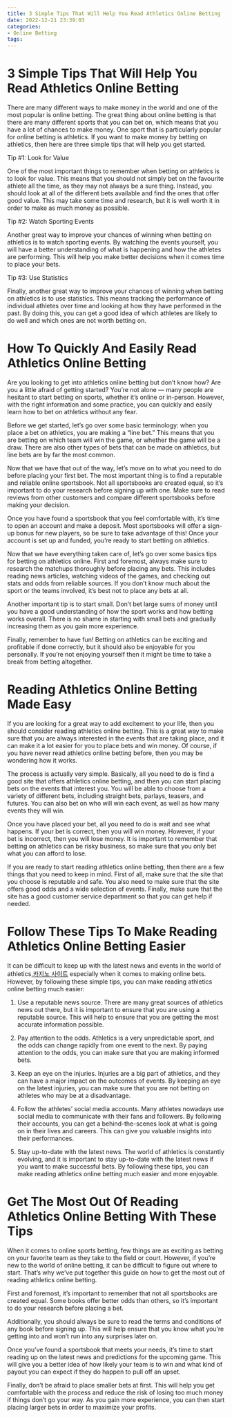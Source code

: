 ```yaml
---
title: 3 Simple Tips That Will Help You Read Athletics Online Betting
date: 2022-12-21 23:39:03
categories:
- Online Betting
tags:
---
```



# 3 Simple Tips That Will Help You Read Athletics Online Betting

There are many different ways to make money in the world and one of the most popular is online betting. The great thing about online betting is that there are many different sports that you can bet on, which means that you have a lot of chances to make money. One sport that is particularly popular for online betting is athletics. If you want to make money by betting on athletics, then here are three simple tips that will help you get started.

Tip #1: Look for Value

One of the most important things to remember when betting on athletics is to look for value. This means that you should not simply bet on the favourite athlete all the time, as they may not always be a sure thing. Instead, you should look at all of the different bets available and find the ones that offer good value. This may take some time and research, but it is well worth it in order to make as much money as possible.

Tip #2: Watch Sporting Events

Another great way to improve your chances of winning when betting on athletics is to watch sporting events. By watching the events yourself, you will have a better understanding of what is happening and how the athletes are performing. This will help you make better decisions when it comes time to place your bets.

Tip #3: Use Statistics

Finally, another great way to improve your chances of winning when betting on athletics is to use statistics. This means tracking the performance of individual athletes over time and looking at how they have performed in the past. By doing this, you can get a good idea of which athletes are likely to do well and which ones are not worth betting on.

#  How To Quickly And Easily Read Athletics Online Betting

Are you looking to get into athletics online betting but don’t know how? Are you a little afraid of getting started? You’re not alone — many people are hesitant to start betting on sports, whether it’s online or in-person. However, with the right information and some practice, you can quickly and easily learn how to bet on athletics without any fear.

Before we get started, let’s go over some basic terminology: when you place a bet on athletics, you are making a “line bet.” This means that you are betting on which team will win the game, or whether the game will be a draw. There are also other types of bets that can be made on athletics, but line bets are by far the most common.

Now that we have that out of the way, let’s move on to what you need to do before placing your first bet. The most important thing is to find a reputable and reliable online sportsbook. Not all sportsbooks are created equal, so it’s important to do your research before signing up with one. Make sure to read reviews from other customers and compare different sportsbooks before making your decision.

Once you have found a sportsbook that you feel comfortable with, it’s time to open an account and make a deposit. Most sportsbooks will offer a sign-up bonus for new players, so be sure to take advantage of this! Once your account is set up and funded, you’re ready to start betting on athletics.

Now that we have everything taken care of, let’s go over some basics tips for betting on athletics online. First and foremost, always make sure to research the matchups thoroughly before placing any bets. This includes reading news articles, watching videos of the games, and checking out stats and odds from reliable sources. If you don’t know much about the sport or the teams involved, it’s best not to place any bets at all.

Another important tip is to start small. Don’t bet large sums of money until you have a good understanding of how the sport works and how betting works overall. There is no shame in starting with small bets and gradually increasing them as you gain more experience.

Finally, remember to have fun! Betting on athletics can be exciting and profitable if done correctly, but it should also be enjoyable for you personally. If you’re not enjoying yourself then it might be time to take a break from betting altogether.

#  Reading Athletics Online Betting Made Easy 

If you are looking for a great way to add excitement to your life, then you should consider reading athletics online betting. This is a great way to make sure that you are always interested in the events that are taking place, and it can make it a lot easier for you to place bets and win money. Of course, if you have never read athletics online betting before, then you may be wondering how it works.

The process is actually very simple. Basically, all you need to do is find a good site that offers athletics online betting, and then you can start placing bets on the events that interest you. You will be able to choose from a variety of different bets, including straight bets, parlays, teasers, and futures. You can also bet on who will win each event, as well as how many events they will win.

Once you have placed your bet, all you need to do is wait and see what happens. If your bet is correct, then you will win money. However, if your bet is incorrect, then you will lose money. It is important to remember that betting on athletics can be risky business, so make sure that you only bet what you can afford to lose.

If you are ready to start reading athletics online betting, then there are a few things that you need to keep in mind. First of all, make sure that the site that you choose is reputable and safe. You also need to make sure that the site offers good odds and a wide selection of events. Finally, make sure that the site has a good customer service department so that you can get help if needed.

# Follow These Tips To Make Reading Athletics Online Betting Easier 

It can be difficult to keep up with the latest news and events in the world of athletics,[카지노 사이트](https://choegocasino.com/) especially when it comes to making online bets. However, by following these simple tips, you can make reading athletics online betting much easier:

1) Use a reputable news source. There are many great sources of athletics news out there, but it is important to ensure that you are using a reputable source. This will help to ensure that you are getting the most accurate information possible.

2) Pay attention to the odds. Athletics is a very unpredictable sport, and the odds can change rapidly from one event to the next. By paying attention to the odds, you can make sure that you are making informed bets.

3) Keep an eye on the injuries. Injuries are a big part of athletics, and they can have a major impact on the outcomes of events. By keeping an eye on the latest injuries, you can make sure that you are not betting on athletes who may be at a disadvantage.

4) Follow the athletes’ social media accounts. Many athletes nowadays use social media to communicate with their fans and followers. By following their accounts, you can get a behind-the-scenes look at what is going on in their lives and careers. This can give you valuable insights into their performances.

5) Stay up-to-date with the latest news. The world of athletics is constantly evolving, and it is important to stay up-to-date with the latest news if you want to make successful bets. By following these tips, you can make reading athletics online betting much easier and more enjoyable.

#  Get The Most Out Of Reading Athletics Online Betting With These Tips

When it comes to online sports betting, few things are as exciting as betting on your favorite team as they take to the field or court. However, if you’re new to the world of online betting, it can be difficult to figure out where to start. That’s why we’ve put together this guide on how to get the most out of reading athletics online betting.

First and foremost, it’s important to remember that not all sportsbooks are created equal. Some books offer better odds than others, so it’s important to do your research before placing a bet.

Additionally, you should always be sure to read the terms and conditions of any book before signing up. This will help ensure that you know what you’re getting into and won’t run into any surprises later on.

Once you’ve found a sportsbook that meets your needs, it’s time to start reading up on the latest news and predictions for the upcoming game. This will give you a better idea of how likely your team is to win and what kind of payout you can expect if they do happen to pull off an upset.

Finally, don’t be afraid to place smaller bets at first. This will help you get comfortable with the process and reduce the risk of losing too much money if things don’t go your way. As you gain more experience, you can then start placing larger bets in order to maximize your profits.